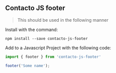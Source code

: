 ## Contacto JS footer

> This should be used in the following manner

Install with the command:

```
npm install --save contacto-js-footer
```

Add to a Javascript Project with the following  code:

``` javascript
import { footer } from 'contacto-js-footer'

footer('Some name');
```